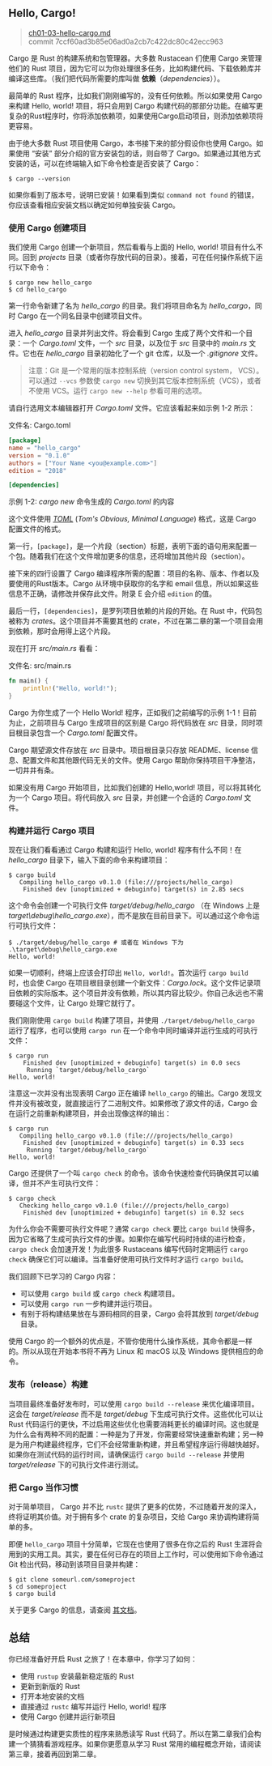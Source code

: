 ## Hello, Cargo!

> [ch01-03-hello-cargo.md](https://github.com/rust-lang/book/blob/master/src/ch01-03-hello-cargo.md)
> <br>
> commit 7ccf60ad3b85e06ad0a2cb7c422dc80c42ecc963

Cargo 是 Rust 的构建系统和包管理器。大多数 Rustacean 们使用 Cargo 来管理他们的 Rust 项目，因为它可以为你处理很多任务，比如构建代码、下载依赖库并编译这些库。（我们把代码所需要的库叫做 **依赖**（*dependencies*））。

最简单的 Rust 程序，比如我们刚刚编写的，没有任何依赖。所以如果使用 Cargo 来构建 Hello, world! 项目，将只会用到 Cargo 构建代码的那部分功能。在编写更复杂的Rust程序时，你将添加依赖项，如果使用Cargo启动项目，则添加依赖项将更容易。

由于绝大多数 Rust 项目使用 Cargo，本书接下来的部分假设你也使用 Cargo。如果使用 “安装” 部分介绍的官方安装包的话，则自带了 Cargo。如果通过其他方式安装的话，可以在终端输入如下命令检查是否安装了 Cargo：

```text
$ cargo --version
```

如果你看到了版本号，说明已安装！如果看到类似 `command not found` 的错误，你应该查看相应安装文档以确定如何单独安装 Cargo。

### 使用 Cargo 创建项目

我们使用 Cargo 创建一个新项目，然后看看与上面的 Hello, world! 项目有什么不同。回到 *projects* 目录（或者你存放代码的目录）。接着，可在任何操作系统下运行以下命令：

```text
$ cargo new hello_cargo
$ cd hello_cargo
```

第一行命令新建了名为 *hello_cargo* 的目录。我们将项目命名为 *hello_cargo*，同时 Cargo 在一个同名目录中创建项目文件。

进入 *hello_cargo* 目录并列出文件。将会看到 Cargo 生成了两个文件和一个目录：一个 *Cargo.toml* 文件，一个 *src* 目录，以及位于 *src* 目录中的 *main.rs* 文件。它也在 *hello_cargo* 目录初始化了一个 git 仓库，以及一个 *.gitignore* 文件。

> 注意：Git 是一个常用的版本控制系统（version control system， VCS）。可以通过 `--vcs` 参数使 `cargo new` 切换到其它版本控制系统（VCS），或者不使用 VCS。运行 `cargo new --help` 参看可用的选项。

请自行选用文本编辑器打开 *Cargo.toml* 文件。它应该看起来如示例 1-2 所示：

<span class="filename">文件名: Cargo.toml</span>

```toml
[package]
name = "hello_cargo"
version = "0.1.0"
authors = ["Your Name <you@example.com>"]
edition = "2018"

[dependencies]
```

<span class="caption">示例 1-2: *cargo new* 命令生成的 *Cargo.toml* 的内容</span>

这个文件使用 [*TOML*][toml]<!-- ignore --> (*Tom's Obvious, Minimal Language*) 格式，这是 Cargo 配置文件的格式。

[toml]: https://github.com/toml-lang/toml

第一行，`[package]`，是一个片段（section）标题，表明下面的语句用来配置一个包。随着我们在这个文件增加更多的信息，还将增加其他片段（section）。

接下来的四行设置了 Cargo 编译程序所需的配置：项目的名称、版本、作者以及要使用的Rust版本。Cargo 从环境中获取你的名字和 email 信息，所以如果这些信息不正确，请修改并保存此文件。附录 E 会介绍 `edition` 的值。

最后一行，`[dependencies]`，是罗列项目依赖的片段的开始。在 Rust 中，代码包被称为 *crates*。这个项目并不需要其他的 crate，不过在第二章的第一个项目会用到依赖，那时会用得上这个片段。

现在打开 *src/main.rs* 看看：

<span class="filename">文件名: src/main.rs</span>

```rust
fn main() {
    println!("Hello, world!");
}
```

Cargo 为你生成了一个 Hello World! 程序，正如我们之前编写的示例 1-1！目前为止，之前项目与 Cargo 生成项目的区别是 Cargo 将代码放在 *src* 目录，同时项目根目录包含一个 *Cargo.toml* 配置文件。

Cargo 期望源文件存放在 *src* 目录中。项目根目录只存放 README、license 信息、配置文件和其他跟代码无关的文件。使用 Cargo 帮助你保持项目干净整洁，一切井井有条。

如果没有用 Cargo 开始项目，比如我们创建的 Hello,world! 项目，可以将其转化为一个 Cargo 项目。将代码放入 *src* 目录，并创建一个合适的 *Cargo.toml* 文件。

### 构建并运行 Cargo 项目

现在让我们看看通过 Cargo 构建和运行 Hello, world! 程序有什么不同！在 *hello_cargo* 目录下，输入下面的命令来构建项目：

```text
$ cargo build
   Compiling hello_cargo v0.1.0 (file:///projects/hello_cargo)
    Finished dev [unoptimized + debuginfo] target(s) in 2.85 secs
```

这个命令会创建一个可执行文件 *target/debug/hello_cargo* （在 Windows 上是 *target\debug\hello_cargo.exe*），而不是放在目前目录下。可以通过这个命令运行可执行文件：

```text
$ ./target/debug/hello_cargo # 或者在 Windows 下为 .\target\debug\hello_cargo.exe
Hello, world!
```

如果一切顺利，终端上应该会打印出 `Hello, world!`。首次运行 `cargo build` 时，也会使 Cargo 在项目根目录创建一个新文件：*Cargo.lock*。这个文件记录项目依赖的实际版本。这个项目并没有依赖，所以其内容比较少。你自己永远也不需要碰这个文件，让 Cargo 处理它就行了。

我们刚刚使用 `cargo build` 构建了项目，并使用 `./target/debug/hello_cargo` 运行了程序，也可以使用 `cargo run` 在一个命令中同时编译并运行生成的可执行文件：

```text
$ cargo run
    Finished dev [unoptimized + debuginfo] target(s) in 0.0 secs
     Running `target/debug/hello_cargo`
Hello, world!
```

注意这一次并没有出现表明 Cargo 正在编译 `hello_cargo` 的输出。Cargo 发现文件并没有被改变，就直接运行了二进制文件。如果修改了源文件的话，Cargo 会在运行之前重新构建项目，并会出现像这样的输出：

```text
$ cargo run
   Compiling hello_cargo v0.1.0 (file:///projects/hello_cargo)
    Finished dev [unoptimized + debuginfo] target(s) in 0.33 secs
     Running `target/debug/hello_cargo`
Hello, world!
```

Cargo 还提供了一个叫 `cargo check` 的命令。该命令快速检查代码确保其可以编译，但并不产生可执行文件：

```text
$ cargo check
   Checking hello_cargo v0.1.0 (file:///projects/hello_cargo)
    Finished dev [unoptimized + debuginfo] target(s) in 0.32 secs
```

为什么你会不需要可执行文件呢？通常 `cargo check` 要比 `cargo build` 快得多，因为它省略了生成可执行文件的步骤。如果你在编写代码时持续的进行检查，`cargo check` 会加速开发！为此很多 Rustaceans 编写代码时定期运行 `cargo check` 确保它们可以编译。当准备好使用可执行文件时才运行 `cargo build`。

我们回顾下已学习的 Cargo 内容：

* 可以使用 `cargo build` 或 `cargo check` 构建项目。
* 可以使用 `cargo run` 一步构建并运行项目。
* 有别于将构建结果放在与源码相同的目录，Cargo 会将其放到 *target/debug* 目录。

使用 Cargo 的一个额外的优点是，不管你使用什么操作系统，其命令都是一样的。所以从现在开始本书将不再为 Linux 和 macOS 以及 Windows 提供相应的命令。

### 发布（release）构建

当项目最终准备好发布时，可以使用 `cargo build --release` 来优化编译项目。这会在 *target/release* 而不是 *target/debug* 下生成可执行文件。这些优化可以让 Rust 代码运行的更快，不过启用这些优化也需要消耗更长的编译时间。这也就是为什么会有两种不同的配置：一种是为了开发，你需要经常快速重新构建；另一种是为用户构建最终程序，它们不会经常重新构建，并且希望程序运行得越快越好。如果你在测试代码的运行时间，请确保运行 `cargo build --release` 并使用 *target/release* 下的可执行文件进行测试。

### 把 Cargo 当作习惯

对于简单项目， Cargo 并不比 `rustc` 提供了更多的优势，不过随着开发的深入，终将证明其价值。对于拥有多个 crate 的复杂项目，交给 Cargo 来协调构建将简单的多。

即便 `hello_cargo` 项目十分简单，它现在也使用了很多在你之后的 Rust 生涯将会用到的实用工具。其实，要在任何已存在的项目上工作时，可以使用如下命令通过 Git 检出代码，移动到该项目目录并构建：

```text
$ git clone someurl.com/someproject
$ cd someproject
$ cargo build
```

关于更多 Cargo 的信息，请查阅 [其文档][its documentation]。

[its documentation]: https://doc.rust-lang.org/cargo/

## 总结

你已经准备好开启 Rust 之旅了！在本章中，你学习了如何：

* 使用 `rustup` 安装最新稳定版的 Rust
* 更新到新版的 Rust
* 打开本地安装的文档
* 直接通过 `rustc` 编写并运行 Hello, world! 程序
* 使用 Cargo 创建并运行新项目

是时候通过构建更实质性的程序来熟悉读写 Rust 代码了。所以在第二章我们会构建一个猜猜看游戏程序。如果你更愿意从学习 Rust 常用的编程概念开始，请阅读第三章，接着再回到第二章。
